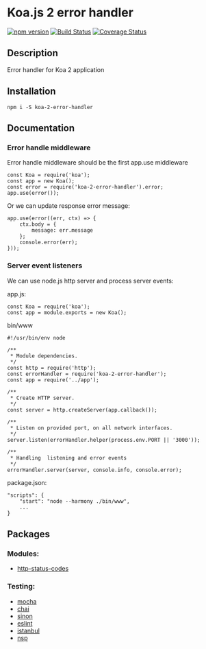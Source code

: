 Koa.js 2 error handler
======================


[![npm version](https://badge.fury.io/js/koa-2-error-handler.svg)](https://badge.fury.io/js/koa-2-error-handler)
[![Build Status](https://travis-ci.org/evheniy/koa-2-error-handler.svg?branch=master)](https://travis-ci.org/evheniy/koa-2-error-handler)
[![Coverage Status](https://coveralls.io/repos/github/evheniy/koa-2-error-handler/badge.svg?branch=master)](https://coveralls.io/github/evheniy/koa-2-error-handler?branch=master)


Description
-----------

Error handler for Koa 2 application


Installation
------------

    npm i -S koa-2-error-handler
    
Documentation
-------------

### Error handle middleware

Error handle middleware should be the first app.use middleware

    const Koa = require('koa');
    const app = new Koa();
    const error = require('koa-2-error-handler').error;
    app.use(error());
    
Or we can update response error message:

    app.use(error((err, ctx) => {
        ctx.body = {
            message: err.message
        };
        console.error(err);
    }));


### Server event listeners

We can use node.js http server and process server events:

app.js:

    const Koa = require('koa');
    const app = module.exports = new Koa();
    
bin/www

    #!/usr/bin/env node
    
    /**
     * Module dependencies.
     */
    const http = require('http');
    const errorHandler = require('koa-2-error-handler');
    const app = require('../app');
    
    /**
     * Create HTTP server.
     */
    const server = http.createServer(app.callback());
    
    /**
     * Listen on provided port, on all network interfaces.
     */
    server.listen(errorHandler.helper(process.env.PORT || '3000'));
    
    /**
     * Handling  listening and error events
     */
    errorHandler.server(server, console.info, console.error);
    
package.json:

    "scripts": {
        "start": "node --harmony ./bin/www",
        ...
    }
    
Packages
--------

### Modules:
* [http-status-codes](https://www.npmjs.com/package/http-status-codes)


### Testing:
* [mocha](https://mochajs.org/)
* [chai](http://chaijs.com/)
* [sinon](http://sinonjs.org/)
* [eslint](http://eslint.org/)
* [istanbul](https://www.npmjs.com/package/istanbul)
* [nsp](https://www.npmjs.com/package/nsp)

